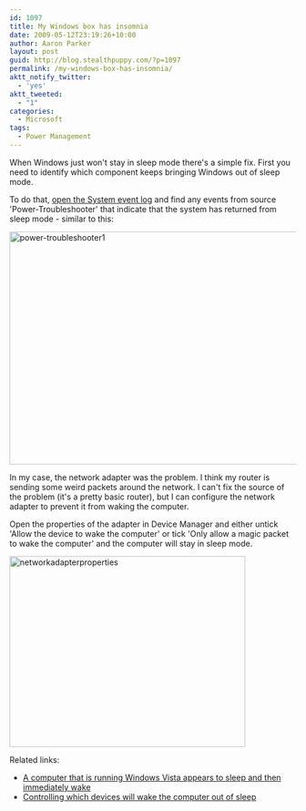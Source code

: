 ```yaml
---
id: 1097
title: My Windows box has insomnia
date: 2009-05-12T23:19:26+10:00
author: Aaron Parker
layout: post
guid: http://blog.stealthpuppy.com/?p=1097
permalink: /my-windows-box-has-insomnia/
aktt_notify_twitter:
  - 'yes'
aktt_tweeted:
  - "1"
categories:
  - Microsoft
tags:
  - Power Management
---
```

When Windows just won't stay in sleep mode there's a simple fix. First you need to identify which component keeps bringing Windows out of sleep mode.

To do that, [open the System event log](http://support.microsoft.com/kb/308427) and find any events from source 'Power-Troubleshooter' that indicate that the system has returned from sleep mode - similar to this:

<img class="alignnone size-full wp-image-1098" title="power-troubleshooter1" src="{{site.baseurl}}.com/media/2009/05/power-troubleshooter1.png" alt="power-troubleshooter1" width="590" height="409" srcset="{{site.baseurl}}.com/media/2009/05/power-troubleshooter1.png 590w, {{site.baseurl}}.com/media/2009/05/power-troubleshooter1-150x103.png 150w, {{site.baseurl}}.com/media/2009/05/power-troubleshooter1-300x207.png 300w" sizes="(max-width: 590px) 100vw, 590px" /> 

In my case, the network adapter was the problem. I think my router is sending some weird packets around the network. I can't fix the source of the problem (it's a pretty basic router), but I can configure the network adapter to prevent it from waking the computer.

Open the properties of the adapter in Device Manager and either untick 'Allow the device to wake the computer' or tick 'Only allow a magic packet to wake the computer' and the computer will stay in sleep mode.

<img class="alignnone size-full wp-image-1099" title="networkadapterproperties" src="{{site.baseurl}}.com/media/2009/05/networkadapterproperties.png" alt="networkadapterproperties" width="414" height="335" srcset="{{site.baseurl}}.com/media/2009/05/networkadapterproperties.png 414w, {{site.baseurl}}.com/media/2009/05/networkadapterproperties-150x121.png 150w, {{site.baseurl}}.com/media/2009/05/networkadapterproperties-300x242.png 300w" sizes="(max-width: 414px) 100vw, 414px" /> 

Related links:

  * [A computer that is running Windows Vista appears to sleep and then immediately wake](http://support.microsoft.com/kb/927821)
  * [Controlling which devices will wake the computer out of sleep](http://blogs.msdn.com/oldnewthing/archive/2008/02/13/7658352.aspx)